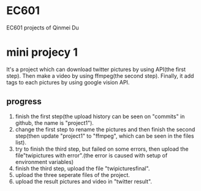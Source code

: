 # EC601
EC601 projects of Qinmei Du
# mini projecy 1
It's a project which can download twitter pictures by using API(the first step).  Then make a video by using ffmpeg(the second step).  Finally, it add tags to each pictures by using google vision API.
## progress
1. finish the first step(the upload history can be seen on "commits" in github, the name is "project1").
2. change the first step to rename the pictures and then finish the second step(then update "project1" to "ffmpeg", which can be seen in the files list).
3. try to finish the third step, but failed on some errors, then upload the file"twipictures with error".(the error is caused with setup of environment variables)
4. finish the third step, upload the file "twipicturesfinal".
5. upload the three seperate files of the project.
6. upload the result pictures and video in "twitter result".
